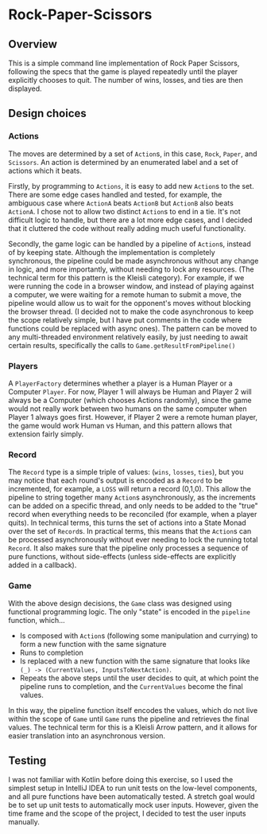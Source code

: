 # Rock-Paper-Scissors

## Overview

This is a simple command line implementation of Rock Paper Scissors, following the specs that the game is played repeatedly until the player explicitly chooses to quit. The number of wins, losses, and ties are then displayed.

## Design choices

### Actions

The moves are determined by a set of `Action`s, in this case, `Rock`, `Paper`, and `Scissors`. An action is determined by an enumerated label and a set of actions which it beats.

Firstly, by programming to `Actions`, it is easy to add new `Action`s to the set. There are some edge cases handled and tested, for example, the ambiguous case where `ActionA` beats `ActionB` but `ActionB` also beats `ActionA`. I chose not to allow two distinct `Action`s to end in a tie. It's not difficult logic to handle, but there are a lot more edge cases, and I decided that it cluttered the code without really adding much useful functionality.

Secondly, the game logic can be handled by a pipeline of `Action`s, instead of by keeping state. Although the implementation is completely synchronous, the pipeline could be made asynchronous without any change in logic, and more importantly, without needing to lock any resources. (The technical term for this pattern is the Kleisli category). For example, if we were running the code in a browser window, and instead of playing against a computer, we were waiting for a remote human to submit a move, the pipeline would allow us to wait for the opponent's moves without blocking the browser thread. (I decided not to make the code asynchronous to keep the scope relatively simple, but I have put comments in the code where functions could be replaced with async ones). The pattern can be moved to any multi-threaded environment relatively easily, by just needing to await certain results, specifically the calls to `Game.getResultFromPipeline()`

### Players

A `PlayerFactory` determines whether a player is a Human Player or a Computer `Player`. For now, Player 1 will always be Human and Player 2 will always be a Computer (which chooses Actions randomly), since the game would not really work between two humans on the same computer when Player 1 always goes first. However, if Player 2 were a remote human player, the game would work Human vs Human, and this pattern allows that extension fairly simply.

### Record

The `Record` type is a simple triple of values: (`wins`, `losses`, `ties`), but you may notice that each round's output is encoded as a `Record` to be incremented, for example, a `LOSS` will return a record (0,1,0). This allow the pipeline to string together many `Action`s asynchronously, as the increments can be added on a specific thread, and only needs to be added to the "true" record when everything needs to be reconciled (for example, when a player quits). In technical terms, this turns the set of actions into a State Monad over the set of `Record`s. In practical terms, this means that the `Action`s can be processed asynchronously without ever needing to lock the running total `Record`. It also makes sure that the pipeline only processes a sequence of pure functions, without side-effects (unless side-effects are explicitly added in a callback). 

### Game

With the above design decisions, the `Game` class was designed using functional programming logic. The only "state" is encoded in the `pipeline` function, which...
- Is composed with `Action`s (following some manipulation and currying) to form a new function with the same signature
- Runs to completion
- Is replaced with a new function with the same signature that looks like `(_) -> (CurrentValues, InputsToNextAction)`.
- Repeats the above steps until the user decides to quit, at which point the pipeline runs to completion, and the `CurrentValues` become the final values.

In this way, the pipeline function itself encodes the values, which do not live within the scope of `Game` until `Game` runs the pipeline and retrieves the final values. The technical term for this is a Kleisli Arrow pattern, and it allows for easier translation into an asynchronous version.

## Testing

I was not familiar with Kotlin before doing this exercise, so I used the simplest setup in IntelliJ IDEA to run unit tests on the low-level components, and all pure functions have been automatically tested. A stretch goal would be to set up unit tests to automatically mock user inputs. However, given the time frame and the scope of the project, I decided to test the user inputs manually.
